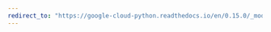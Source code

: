 ```yaml
---
redirect_to: "https://google-cloud-python.readthedocs.io/en/0.15.0/_modules/gcloud/storage/bucket.html"
---
```

